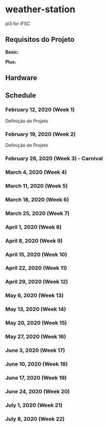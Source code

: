 # weather-station
pi3 for iFSC



## Requisitos do Projeto
**Basic:**

**Plus:**

## Hardware

## Schedule

### February 12, 2020 (Week 1)
Definição de Projeto
### February 19, 2020 (Week 2)
Definição de Projeto
### February 26, 2020 (Week 3) - Carnival
### March 4, 2020 (Week 4)
### March 11, 2020 (Week 5)
### March 18, 2020 (Week 6)
### March 25, 2020 (Week 7)
### April 1, 2020 (Week 8)
### April 8, 2020 (Week 9)
### April 15, 2020 (Week 10)
### April 22, 2020 (Week 11)
### April 29, 2020 (Week 12)
### May 6, 2020 (Week 13)
### May 13, 2020 (Week 14)
### May 20, 2020 (Week 15)
### May 27, 2020 (Week 16)
### June 3, 2020 (Week 17)
### June 10, 2020 (Week 18)
### June 17, 2020 (Week 19)
### June 24, 2020 (Week 20)
### July 1, 2020 (Week 21)
### July 8, 2020 (Week 22)
